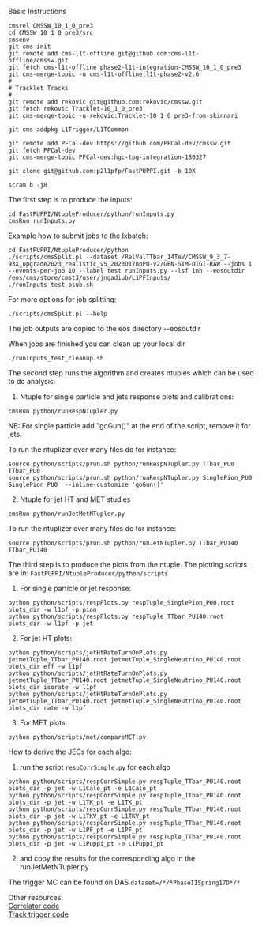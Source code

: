 Basic Instructions

```
cmsrel CMSSW_10_1_0_pre3
cd CMSSW_10_1_0_pre3/src
cmsenv
git cms-init
git remote add cms-l1t-offline git@github.com:cms-l1t-offline/cmssw.git
git fetch cms-l1t-offline phase2-l1t-integration-CMSSW_10_1_0_pre3
git cms-merge-topic -u cms-l1t-offline:l1t-phase2-v2.6
#
# Tracklet Tracks
#
git remote add rekovic git@github.com:rekovic/cmssw.git
git fetch rekovic Tracklet-10_1_0_pre3
git cms-merge-topic -u rekovic:Tracklet-10_1_0_pre3-from-skinnari

git cms-addpkg L1Trigger/L1TCommon

git remote add PFCal-dev https://github.com/PFCal-dev/cmssw.git
git fetch PFCal-dev
git cms-merge-topic PFCal-dev:hgc-tpg-integration-180327

git clone git@github.com:p2l1pfp/FastPUPPI.git -b 10X

scram b -j8
```

The first step is to produce the inputs:
```
cd FastPUPPI/NtupleProducer/python/runInputs.py
cmsRun runInputs.py
```

Example how to submit jobs to the lxbatch:
```
cd FastPUPPI/NtupleProducer/python
./scripts/cmsSplit.pl --dataset /RelValTTbar_14TeV/CMSSW_9_3_7-93X_upgrade2023_realistic_v5_2023D17noPU-v2/GEN-SIM-DIGI-RAW --jobs 1 --events-per-job 10 --label test runInputs.py --lsf 1nh --eosoutdir /eos/cms/store/cmst3/user/jngadiub/L1PFInputs/
./runInputs_test_bsub.sh
```
For more options for job splitting:
```
./scripts/cmsSplit.pl --help
```
The job outputs are copied to the eos directory --eosoutdir

When jobs are finished you can clean up your local dir
```
./runInputs_test_cleanup.sh
```

The second step runs the algorithm and creates ntuples which can be used to do analysis:

1) Ntuple for single particle and jets response plots and calibrations:

```
cmsRun python/runRespNTupler.py
```

NB: For single particle add "goGun()" at the end of the script, remove it for jets.

To run the ntuplizer over many files do for instance:

```
source python/scripts/prun.sh python/runRespNTupler.py TTbar_PU0 TTbar_PU0
source python/scripts/prun.sh python/runRespNTupler.py SinglePion_PU0 SinglePion_PU0  --inline-customize 'goGun()'
```

2) Ntuple for jet HT and MET studies

```
cmsRun python/runJetMetNTupler.py
```

To run the ntuplizer over many files do for instance:

```
source python/scripts/prun.sh python/runJetNTupler.py TTbar_PU140 TTbar_PU140
```

The third step is to produce the plots from the ntuple. The plotting scripts are in:
```FastPUPPI/NtupleProducer/python/scripts```

1) For single particle or jet response:

```
python python/scripts/respPlots.py respTuple_SinglePion_PU0.root plots_dir -w l1pf -p pion
python python/scripts/respPlots.py respTuple_TTbar_PU140.root plots_dir -w l1pf -p jet
```

2) For jet HT plots:

```
python python/scripts/jetHtRateTurnOnPlots.py jetmetTuple_TTbar_PU140.root jetmetTuple_SingleNeutrino_PU140.root plots_dir eff -w l1pf
python python/scripts/jetHtRateTurnOnPlots.py jetmetTuple_TTbar_PU140.root jetmetTuple_SingleNeutrino_PU140.root plots_dir isorate -w l1pf
python python/scripts/jetHtRateTurnOnPlots.py jetmetTuple_TTbar_PU140.root jetmetTuple_SingleNeutrino_PU140.root plots_dir rate -w l1pf
```

3) For MET plots:

```
python python/scripts/met/compareMET.py
```

How to derive the JECs for each algo:

1) run the script ```respCorrSimple.py``` for each algo

```
python python/scripts/respCorrSimple.py respTuple_TTbar_PU140.root plots_dir -p jet -w L1Calo_pt -e L1Calo_pt
python python/scripts/respCorrSimple.py respTuple_TTbar_PU140.root plots_dir -p jet -w L1TK_pt -e L1TK_pt
python python/scripts/respCorrSimple.py respTuple_TTbar_PU140.root plots_dir -p jet -w L1TKV_pt -e L1TKV_pt
python python/scripts/respCorrSimple.py respTuple_TTbar_PU140.root plots_dir -p jet -w L1PF_pt -e L1PF_pt
python python/scripts/respCorrSimple.py respTuple_TTbar_PU140.root plots_dir -p jet -w L1Puppi_pt -e L1Puppi_pt
```

2) and copy the results for the corresponding algo in the runJetMetNTupler.py

The trigger MC can be found on DAS `dataset=/*/*PhaseIISpring17D*/*`

Other resources: <br>
[Correlator code](https://twiki.cern.ch/twiki/bin/view/CMSPublic/SWGuideL1TPhase2Instructions) <br>
[Track trigger code](https://twiki.cern.ch/twiki/bin/view/CMS/L1Tracklet90X) <br>
